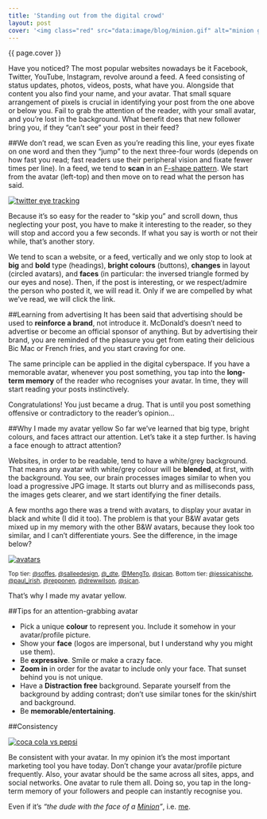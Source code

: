 ```yaml
---
title: 'Standing out from the digital crowd'
layout: post
cover: '<img class="red" src="data:image/blog/minion.gif" alt="minion gif" />'
---
```

{{ page.cover }}

Have you noticed? The most popular websites nowadays be it Facebook, Twitter, YouTube, Instagram, revolve around a feed. A feed consisting of status updates, photos, videos, posts, what have you. Alongside that content you also find your name, and your avatar. That small square arrangement of pixels is crucial in identifying your post from the one above or below you. Fail to grab the attention of the reader, with your small avatar, and you’re lost in the background. What benefit does that new follower bring you, if they “can’t see” your post in their feed?

<!--more-->

##We don’t read, we scan
Even as you’re reading this line, your eyes fixate on one word and then they “jump” to the next three-four words (depends on how fast you read; fast readers use their peripheral vision and fixate fewer times per line). In a feed, we tend to **scan** in an [F-shape pattern](http://www.vanseodesign.com/web-design/3-design-layouts/). We start from the avatar (left-top) and then move on to read what the person has said.

<a href="http://sicanstudios.com/images/blog/assets/twitter-eye-tracking.png" class="img" target="_blank"><img src="http://sicanstudios.com/images/blog/assets/twitter-eye-tracking.png" alt="twitter eye tracking" /></a>

Because it’s so easy for the reader to “skip you” and scroll down, thus neglecting your post, you have to make it interesting to the reader, so they will stop and accord you a few seconds. If what you say is worth or not their while, that’s another story.

We tend to scan a website, or a feed, vertically and we only stop to look at **big** and **bold** type (headings), **bright colours** (buttons), **changes** in layout (circled avatars), and **faces** (in particular: the inversed triangle formed by our eyes and nose). Then, if the post is interesting, or we respect/admire the person who posted it, we will read it. Only if we are compelled by what we’ve read, we will click the link.

##Learning from advertising
It has been said that advertising should be used to **reinforce a brand**, not introduce it. McDonald’s doesn’t need to advertise or become an official sponsor of anything. But by advertising their brand, you are reminded of the pleasure you get from eating their delicious Bic Mac or French fries, and you start craving for one. 

The same principle can be applied in the digital cyberspace. If you have a memorable avatar, whenever you post something, you tap into the **long-term memory** of the reader who recognises your avatar. In time, they will start reading your posts instinctively.

Congratulations! You just became a drug. That is until you post something offensive or contradictory to the reader’s opinion…

##Why I made my avatar yellow
So far we’ve learned that big type, bright colours, and faces attract our attention. Let’s take it a step further. Is having a face enough to attract attention?
 
Websites, in order to be readable, tend to have a white/grey background. That means any avatar with white/grey colour will be **blended**, at first, with the background. You see, our brain processes images similar to when you load a progressive JPG image. It starts out blurry and as milliseconds pass, the images gets clearer, and we start identifying the finer details.

A few months ago there was a trend with avatars, to display your avatar in black and white (I did it too). The problem is that your B&W avatar gets mixed up in my memory with the other B&W avatars, because they look too similar, and I can’t differentiate yours. See the difference, in the image below?

<a href="http://sicanstudios.com/images/blog/assets/avatars.jpg" class="img" target="_blank"><img src="http://sicanstudios.com/images/blog/assets/avatars.jpg" alt="avatars" /></a>

<small>Top tier: [@soffes](https://twitter.com/soffes), [@salleedesign](https://twitter.com/salleedesign), [@_dte](https://twitter.com/_dte), [@MengTo](https://twitter.com/MengTo), [@sican](https://twitter.com/sican). Bottom tier: [@jessicahische](https://twitter.com/jessicahische), [@paul_irish](https://twitter.com/paul_irish), [@repponen](https://twitter.com/repponen), [@drewwilson](https://twitter.com/drewwilson), [@sican](http://twitter.com/sican).</small>

That’s why I made my avatar yellow.

##Tips for an attention-grabbing avatar

* Pick a unique **colour** to represent you. Include it somehow in your avatar/profile picture.
* Show your **face** (logos are impersonal, but I understand why you might use them).
* Be **expressive**. Smile or make a crazy face.
* **Zoom in** in order for the avatar to include only your face. That sunset behind you is not unique.
* Have a **Distraction free** background. Separate yourself from the background by adding contrast; don’t use similar tones for the skin/shirt and background.
* Be **memorable/entertaining**.

##Consistency

<a href="http://sicanstudios.com/images/blog/assets/coca-cola-vs-pepsi.png" class="img" target="_blank"><img src="http://sicanstudios.com/images/blog/assets/coca-cola-vs-pepsi.png" alt="coca cola vs pepsi" /></a>

Be consistent with your avatar. In my opinion it’s the most important marketing tool you have today. Don’t change your avatar/profile picture frequently. Also, your avatar should be the same across all sites, apps, and social networks. One avatar to rule them all. Doing so, you tap in the long-term memory of your followers and people can instantly recognise you.

Even if it’s *“the dude with the face of a [Minion](http://www.youtube.com/watch?v=fTHL0MAWkmY)”*, i.e. [me](http://sicanstudios.com/images/alex-cican@2x.jpg).